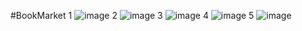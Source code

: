 #BookMarket
1
![image](https://github.com/jinhanP/specialjava/assets/145731370/f8e91a35-b715-40c6-894c-053420ecd5ee)
2
![image](https://github.com/jinhanP/specialjava/assets/145731370/419cb476-ae74-4eb0-a29d-8ec8e0c2a819)
3
![image](https://github.com/jinhanP/specialjava/assets/145731370/e7b405ba-733e-4bd1-8a76-5b5229f86fef)
4
![image](https://github.com/jinhanP/specialjava/assets/145731370/6e7cfd63-e51d-4bb7-a4f4-c5542992b9a5)
5
![image](https://github.com/jinhanP/specialjava/assets/145731370/b708cc00-e293-4683-8deb-6f40c97cba74)
